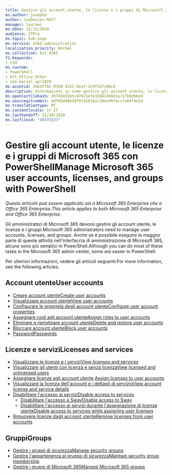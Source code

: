 ```yaml
---
title: Gestire gli account utente, le licenze e i gruppi di Microsoft 365 con PowerShell
ms.author: josephd
author: JoeDavies-MSFT
manager: laurawi
ms.date: 11/13/2020
audience: ITPro
ms.topic: hub-page
ms.service: o365-administration
localization_priority: Normal
ms.collection: Ent_O365
f1.keywords:
- CSH
ms.custom:
- PowerShell
- Ent_Office_Other
- seo-marvel-apr2020
ms.assetid: 26b9ff81-93b0-4251-beaf-3c9f1d7c80c8
description: Informazioni su come gestire gli account utente, le licenze e i gruppi di Microsoft 365 con PowerShell.
ms.openlocfilehash: d3745b9365c67615efe32881408d1a717b8dbbed
ms.sourcegitcommit: bdf65d48b20f0f428162c39ee997accfa84f4e5d
ms.translationtype: MT
ms.contentlocale: it-IT
ms.lasthandoff: 11/20/2020
ms.locfileid: "49371537"
---
```

# <a name="manage-microsoft-365-user-accounts-licenses-and-groups-with-powershell"></a><span data-ttu-id="062be-103">Gestire gli account utente, le licenze e i gruppi di Microsoft 365 con PowerShell</span><span class="sxs-lookup"><span data-stu-id="062be-103">Manage Microsoft 365 user accounts, licenses, and groups with PowerShell</span></span>

<span data-ttu-id="062be-104">*Questo articolo può essere applicato sia a Microsoft 365 Enterprise che a Office 365 Enterprise.*</span><span class="sxs-lookup"><span data-stu-id="062be-104">*This article applies to both Microsoft 365 Enterprise and Office 365 Enterprise.*</span></span>

<span data-ttu-id="062be-105">Gli amministratori di Microsoft 365 devono gestire gli account utente, le licenze e i gruppi.</span><span class="sxs-lookup"><span data-stu-id="062be-105">Microsoft 365 administrators need to manage user accounts, licenses, and groups.</span></span> <span data-ttu-id="062be-106">Anche se è possibile eseguire la maggior parte di queste attività nell'interfaccia di amministrazione di Microsoft 365, alcune sono più semplici in PowerShell.</span><span class="sxs-lookup"><span data-stu-id="062be-106">Although you can do most of these tasks in the Microsoft 365 admin center, some are easier in PowerShell.</span></span>

<span data-ttu-id="062be-107">Per ulteriori informazioni, vedere gli articoli seguenti:</span><span class="sxs-lookup"><span data-stu-id="062be-107">For more information, see the following articles.</span></span>

## <a name="user-accounts"></a><span data-ttu-id="062be-108">Account utente</span><span class="sxs-lookup"><span data-stu-id="062be-108">User accounts</span></span>

- [<span data-ttu-id="062be-109">Creare account utente</span><span class="sxs-lookup"><span data-stu-id="062be-109">Create user accounts</span></span>](create-user-accounts-with-microsoft-365-powershell.md)
- [<span data-ttu-id="062be-110">Visualizzare account utente</span><span class="sxs-lookup"><span data-stu-id="062be-110">View user accounts</span></span>](view-user-accounts-with-microsoft-365-powershell.md)
- [<span data-ttu-id="062be-111">Configurare le proprietà degli account utente</span><span class="sxs-lookup"><span data-stu-id="062be-111">Configure user account properties</span></span>](configure-user-account-properties-with-microsoft-365-powershell.md)
- [<span data-ttu-id="062be-112">Assegnare ruoli agli account utente</span><span class="sxs-lookup"><span data-stu-id="062be-112">Assign roles to user accounts</span></span>](assign-roles-to-user-accounts-with-microsoft-365-powershell.md)
- [<span data-ttu-id="062be-113">Eliminare e ripristinare account utente</span><span class="sxs-lookup"><span data-stu-id="062be-113">Delete and restore user accounts</span></span>](delete-and-restore-user-accounts-with-microsoft-365-powershell.md)
- [<span data-ttu-id="062be-114">Bloccare account utente</span><span class="sxs-lookup"><span data-stu-id="062be-114">Block user accounts</span></span>](block-user-accounts-with-microsoft-365-powershell.md)
- [<span data-ttu-id="062be-115">Password</span><span class="sxs-lookup"><span data-stu-id="062be-115">Passwords</span></span>](manage-passwords-with-microsoft-365-powershell.md)

## <a name="licenses-and-services"></a><span data-ttu-id="062be-116">Licenze e servizi</span><span class="sxs-lookup"><span data-stu-id="062be-116">Licenses and services</span></span>
- [<span data-ttu-id="062be-117">Visualizzare le licenze e i servizi</span><span class="sxs-lookup"><span data-stu-id="062be-117">View licenses and services</span></span>](view-licenses-and-services-with-microsoft-365-powershell.md)
- [<span data-ttu-id="062be-118">Visualizzare gli utenti con licenza e senza licenza</span><span class="sxs-lookup"><span data-stu-id="062be-118">View licensed and unlicensed users</span></span>](view-licensed-and-unlicensed-users-with-microsoft-365-powershell.md)
- <span data-ttu-id="062be-119">[Assegnare licenze agli account utente](assign-licenses-to-user-accounts-with-microsoft-365-powershell.md).</span><span class="sxs-lookup"><span data-stu-id="062be-119">[Assign licenses to user accounts](assign-licenses-to-user-accounts-with-microsoft-365-powershell.md)</span></span>
- [<span data-ttu-id="062be-120">Visualizzare la licenza dell'account e i dettagli di servizio</span><span class="sxs-lookup"><span data-stu-id="062be-120">View account license and service details</span></span>](view-account-license-and-service-details-with-microsoft-365-powershell.md)
- [<span data-ttu-id="062be-121">Disabilitare l'accesso ai servizi</span><span class="sxs-lookup"><span data-stu-id="062be-121">Disable access to services</span></span>](disable-access-to-services-with-microsoft-365-powershell.md)
  - [<span data-ttu-id="062be-122">Disabilitare l'accesso a Sway</span><span class="sxs-lookup"><span data-stu-id="062be-122">Disable access to Sway</span></span>](disable-access-to-sway-with-microsoft-365-powershell.md)
  - [<span data-ttu-id="062be-123">Disabilitare l'accesso ai servizi durante l'assegnazione di licenze utente</span><span class="sxs-lookup"><span data-stu-id="062be-123">Disable access to services while assigning user licenses</span></span>](disable-access-to-services-while-assigning-user-licenses.md)
- [<span data-ttu-id="062be-124">Rimuovere licenze dagli account utente</span><span class="sxs-lookup"><span data-stu-id="062be-124">Remove licenses from user accounts</span></span>](remove-licenses-from-user-accounts-with-microsoft-365-powershell.md)

## <a name="groups"></a><span data-ttu-id="062be-125">Gruppi</span><span class="sxs-lookup"><span data-stu-id="062be-125">Groups</span></span>
- [<span data-ttu-id="062be-126">Gestire i gruppi di sicurezza</span><span class="sxs-lookup"><span data-stu-id="062be-126">Manage security groups</span></span>](manage-security-groups-with-microsoft-365-powershell.md)
- [<span data-ttu-id="062be-127">Gestire l'appartenenza al gruppo di sicurezza</span><span class="sxs-lookup"><span data-stu-id="062be-127">Maintain security group membership</span></span>](maintain-group-membership-with-microsoft-365-powershell.md)
- [<span data-ttu-id="062be-128">Gestire i gruppi di Microsoft 365</span><span class="sxs-lookup"><span data-stu-id="062be-128">Manage Microsoft 365 groups</span></span>](manage-microsoft-365-groups-with-powershell.md)

